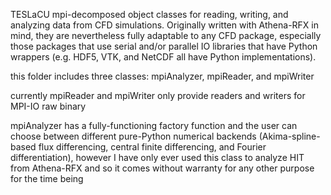 TESLaCU mpi-decomposed object classes for reading, writing, and analyzing
data from CFD simulations. Originally written with Athena-RFX in mind, they
are nevertheless fully adaptable to any CFD package, especially those
packages that use serial and/or parallel IO libraries that have Python
wrappers (e.g. HDF5, VTK, and NetCDF all have Python implementations).

this folder includes three classes: mpiAnalyzer, mpiReader, and mpiWriter

currently mpiReader and mpiWriter only provide readers and writers for
MPI-IO raw binary

mpiAnalyzer has a fully-functioning factory function and the user can
choose between different pure-Python numerical backends (Akima-spline-based
flux differencing, central finite differencing, and Fourier
differentiation), however I have only ever used this class to analyze HIT
from Athena-RFX and so it comes without warranty for any other purpose for
the time being

